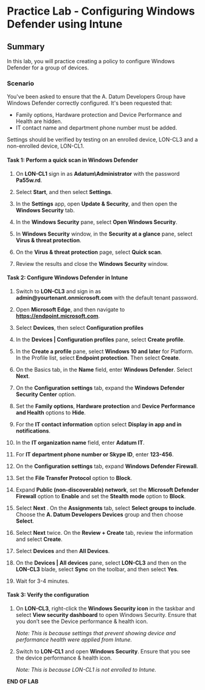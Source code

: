 # Practice Lab - Configuring Windows Defender using Intune

## Summary

In this lab, you will practice creating a policy to configure Windows Defender for a group of devices.

### Scenario

You've been asked to ensure that the A. Datum Developers Group have Windows Defender correctly configured. It's been requested that:
* Family options, Hardware protection and Device Performance and Health are hidden.
* IT contact name and department phone number must be added. 

Settings should be verified by testing on an enrolled device, LON-CL3 and a non-enrolled device, LON-CL1.


#### Task 1: Perform a quick scan in Windows Defender

1.  On **LON-CL1** sign in as **Adatum\\Administrator** with the password **Pa55w.rd**.

2.  Select **Start**, and then select **Settings**.

3.  In the **Settings** app, open **Update & Security**, and then open the **Windows Security** tab.

4.  In the **Windows Security** pane, select **Open Windows Security**.

5.  In **Windows Security** window, in the **Security at a glance** pane, select **Virus & threat protection**.

6.  On the **Virus & threat protection** page, select **Quick scan**.

7.  Review the results and close the **Windows Security** window.

#### Task 2: Configure Windows Defender in Intune

1.  Switch to **LON-CL3** and sign in as **admin\@yourtenant.onmicrosoft.com** with the default tenant password.

2.  Open **Microsoft Edge**, and then navigate to **https://endpoint.microsoft.com**.

3.  Select **Devices**, then select **Configuration profiles**

4.  In the **Devices | Configuration profiles** pane, select **Create profile**.

5.  In the **Create a profile** pane, select **Windows 10 and later** for Platform. In the Profile  list, select **Endpoint protection**. Then select **Create**.

6.  On the Basics tab, in the **Name** field, enter **Windows Defender**. Select **Next**.

7.  On the **Configuration settings** tab, expand the **Windows Defender Security Center** option. 

8.  Set the **Family options**, **Hardware protection** and **Device Performance and Health** options to **Hide**.

9.  For the **IT contact information** option select **Display in app and in notifications**.

10. In the **IT organization name** field, enter **Adatum IT**.

11. For **IT department phone number or Skype ID**, enter **123-456**.

12. On the **Configuration settings** tab, expand **Windows Defender Firewall**.

13. Set the **File Transfer Protocol** option to **Block**.

14. Expand **Public (non-discoverable) network**, set the **Microsoft Defender Firewall** option 
    to **Enable** and set the **Stealth mode** option to **Block**.

15. Select **Next** .  On the **Assignments** tab, select **Select groups to include**. Choose the **A. Datum Developers Devices** group and then choose **Select**.

16. Select **Next** twice. On the **Review + Create** tab, review the information and select **Create**.

17. Select **Devices** and then **All Devices**.   

18. On the **Devices | All devices** pane, select **LON-CL3** and then on the **LON-CL3** blade, select **Sync** on the toolbar, and then select **Yes**.

19. Wait for 3-4 minutes.

#### Task 3: Verify the configuration

1.  On **LON-CL3**, right-click the **Windows Security icon** in the taskbar and select 
    **View security dashboard** to open Windows Security. Ensure that you don’t see the Device performance & health icon.

    _Note: This is because settings that prevent showing device and performance health were applied from Intune._

2.  Switch to **LON-CL1** and open **Windows Security**. Ensure that you see the device performance & health icon. 

    _Note: This is because LON-CL1 is not enrolled to Intune._

**END OF LAB**